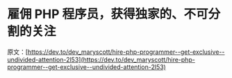 # 雇佣 PHP 程序员，获得独家的、不可分割的关注

原文：[https://dev.to/dev_maryscott/hire-php-programmer--get-exclusive--undivided-attention-2l53](https://dev.to/dev_maryscott/hire-php-programmer--get-exclusive--undivided-attention-2l53)